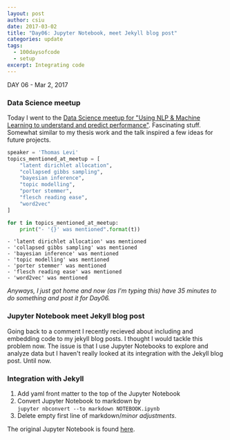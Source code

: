 ```yaml
---
layout: post
author: csiu
date: 2017-03-02
title: "Day06: Jupyter Notebook, meet Jekyll blog post"
categories: update
tags:
  - 100daysofcode
  - setup
excerpt: Integrating code
---
```


DAY 06 - Mar 2, 2017

### Data Science meetup

Today I went to the [Data Science meetup for "Using NLP & Machine Learning to understand and predict performance"](https://www.meetup.com/DataScience/events/237733099/). Fascinating stuff. Somewhat similar to my thesis work and the talk inspired a few ideas for future projects.


```python
speaker = 'Thomas Levi'
topics_mentioned_at_meetup = [
    "latent dirichlet allocation",
    "collapsed gibbs sampling",
    "bayesian inference",
    "topic modelling",
    "porter stemmer",
    "flesch reading ease",
    "word2vec"
]
```

```python
for t in topics_mentioned_at_meetup:
    print("- '{}' was mentioned".format(t))
```

    - 'latent dirichlet allocation' was mentioned
    - 'collapsed gibbs sampling' was mentioned
    - 'bayesian inference' was mentioned
    - 'topic modelling' was mentioned
    - 'porter stemmer' was mentioned
    - 'flesch reading ease' was mentioned
    - 'word2vec' was mentioned


*Anyways, I just got home and now (as I'm typing this) have 35 minutes to do something and post it for Day06.*

### Jupyter Notebook meet Jekyll blog post

Going back to a comment I recently recieved about including and embedding code to my jekyll blog posts. I thought I would tackle this problem now. The issue is that I use Jupyter Notebooks to explore and analyze data but I haven't really looked at its integration with the Jekyll blog post. Until now.

### Integration with Jekyll

1. Add yaml front matter to the top of the Jupyter Notebook
2. Convert Jupyter Notebook to markdown by<br>
      `jupyter nbconvert --to markdown NOTEBOOK.ipynb`
3. Delete empty first line of markdown/*minor adjustments*.

The original Jupyter Notebook is found [here](https://nbviewer.jupyter.org/github/csiu/100daysofcode/blob/master/misc/2017-03-02-day06.ipynb).
